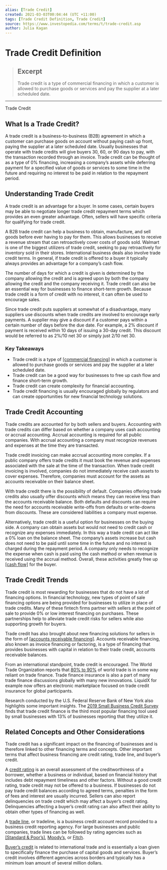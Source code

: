 ```yaml
---
alias: [Trade Credit]
created: 2021-03-03T00:04:44 (UTC +11:00)
tags: [Trade Credit Definition, Trade Credit]
source: https://www.investopedia.com/terms/t/trade-credit.asp
author: Julia Kagan
---
```


# Trade Credit Definition

> ## Excerpt
> Trade credit is a type of commercial financing in which a customer is allowed to purchase goods or services and pay the supplier at a later scheduled date.

---

Trade Credit
## What Is a Trade Credit?

A trade credit is a business-to-business (B2B) agreement in which a customer can purchase goods on account without paying cash up front, paying the supplier at a later scheduled date. Usually businesses that operate with trade credits will give buyers 30, 60, or 90 days to pay, with the transaction recorded through an invoice. Trade credit can be thought of as a type of 0% financing, increasing a company’s assets while deferring payment for a specified value of goods or services to some time in the future and requiring no interest to be paid in relation to the repayment period.

## Understanding Trade Credit

A trade credit is an advantage for a buyer. In some cases, certain buyers may be able to negotiate longer trade credit repayment terms which provides an even greater advantage. Often, sellers will have specific criteria for qualifying for trade credit.

A B2B trade credit can help a business to obtain, manufacture, and sell goods before ever having to pay for them. This allows businesses to receive a revenue stream that can retroactively cover costs of goods sold. Walmart is one of the biggest utilizers of trade credit, seeking to pay retroactively for inventory sold in their stores. International business deals also involve trade credit terms. In general, if trade credit is offered to a buyer it typically always provides an advantage for a company’s cash flow.

The number of days for which a credit is given is determined by the company allowing the credit and is agreed upon by both the company allowing the credit and the company receiving it. Trade credit can also be an essential way for businesses to finance short-term growth. Because trade credit is a form of credit with no interest, it can often be used to encourage sales.

Since trade credit puts suppliers at somewhat of a disadvantage, many suppliers use discounts when trade credits are involved to encourage early payments. A supplier may give a discount if a customer pays within a certain number of days before the due date. For example, a 2% discount if payment is received within 10 days of issuing a 30-day credit. This discount would be referred to as 2%/10 net 30 or simply just 2/10 net 30.

### Key Takeaways

-   Trade credit is a type of [[commercial financing]](https://www.investopedia.com/terms/t/tradefinance.asp) in which a customer is allowed to purchase goods or services and pay the supplier at a later scheduled date.
-   Trade credit can be a good way for businesses to free up cash flow and finance short-term growth.
-   Trade credit can create complexity for financial accounting.
-   Trade credit financing is usually encouraged globally by regulators and can create opportunities for new financial technology solutions.

## Trade Credit Accounting

Trade credits are accounted for by both sellers and buyers. Accounting with trade credits can differ based on whether a company uses cash accounting or accrual accounting. Accrual accounting is required for all public companies. With accrual accounting a company must recognize revenues and expenses at the time they are transacted.

Trade credit invoicing can make accrual accounting more complex. If a public company offers trade credits it must book the revenue and expenses associated with the sale at the time of the transaction. When trade credit invoicing is involved, companies do not immediately receive cash assets to cover expenses. Therefore, companies must account for the assets as accounts receivable on their balance sheet.

With trade credit there is the possibility of default. Companies offering trade credits also usually offer discounts which means they can receive less than the accounts receivable balance. Both defaults and discounts can require the need for accounts receivable write-offs from defaults or write-downs from discounts. These are considered liabilities a company must expense.

Alternatively, trade credit is a useful option for businesses on the buying side. A company can obtain assets but would not need to credit cash or recognize any expenses immediately. In this way a trade credit can act like a 0% loan on the balance sheet. The company’s assets increase but cash does not need to be paid until some time in the future and no interest is charged during the repayment period. A company only needs to recognize the expense when cash is paid using the cash method or when revenue is received using the accrual method. Overall, these activities greatly free up [[cash flow]](https://www.investopedia.com/terms/c/cashflow.asp) for the buyer.

## Trade Credit Trends

Trade credit is most rewarding for businesses that do not have a lot of financing options. In financial technology, new types of point of sale financing options are being provided for businesses to utilize in place of trade credits. Many of these fintech firms partner with sellers at the point of sale to provide 0% or low interest financing on purchases. These partnerships help to alleviate trade credit risks for sellers while also supporting growth for buyers.

Trade credit has also brought about new financing solutions for sellers in the form of [[accounts receivable financing]](https://www.investopedia.com/terms/a/accountsreceivablefinancing.asp). Accounts receivable financing, also known as invoice financing or factoring, is a type of financing that provides businesses with capital in relation to their trade credit, accounts receivable balances.

From an international standpoint, trade credit is encouraged. The World Trade Organization reports that [80% to 90%](https://www.wto.org/english/thewto_e/coher_e/tr_finance_e.htm) of world trade is in some way reliant on trade finance. Trade finance insurance is also a part of many trade finance discussions globally with many new innovations. LiquidX for example now offers an electronic marketplace focused on trade credit insurance for global participants.

Research conducted by the U.S. Federal Reserve Bank of New York also highlights some important insights. The [2019 Small Business Credit Survey](https://www.newyorkfed.org/smallbusiness/small-business-credit-survey-2018) finds that trade credit finance is the third most popular financing tool used by small businesses with 13% of businesses reporting that they utilize it.

## Related Concepts and Other Considerations

Trade credit has a significant impact on the financing of businesses and is therefore linked to other financing terms and concepts. Other important terms that affect business financing are credit rating, trade line, and buyer’s credit.

A [credit rating](https://www.investopedia.com/terms/c/creditrating.asp) is an overall assessment of the creditworthiness of a borrower, whether a business or individual, based on financial history that includes debt repayment timeliness and other factors. Without a good credit rating, trade credit may not be offered to a business. If businesses do not pay trade credit balances according to agreed terms, penalties in the form of fees and interest are usually incurred. Sellers can also report delinquencies on trade credit which may affect a buyer’s credit rating. Delinquencies affecting a buyer’s credit rating can also affect their ability to obtain other types of financing as well.

A [trade line](https://www.investopedia.com/terms/t/trade-line.asp), or tradeline, is a business credit account record provided to a business credit reporting agency. For large businesses and public companies, trade lines can be followed by rating agencies such as [[Standard & Poor’s]](https://www.investopedia.com/terms/s/sp.asp), [Moody’s](https://www.investopedia.com/terms/m/moodys.asp), or [Fitch](https://www.investopedia.com/terms/f/fitch-ratings.asp).

[Buyer’s credit](https://www.investopedia.com/terms/b/buyers-credit.asp) is related to international trade and is essentially a loan given to specifically finance the purchase of capital goods and services. Buyer’s credit involves different agencies across borders and typically has a minimum loan amount of several million dollars.
